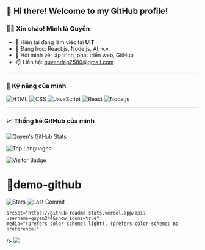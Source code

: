 ## 👋 Hi there! Welcome to my GitHub profile!

### 👨‍💻 Xin chào! Mình là **Quyền**
- 🔭 Hiện tại đang làm việc tại **UIT**
- 🌱 Đang học: React.js, Node.js, AI, v.v.
- 💬 Hỏi mình về: lập trình, phát triển web, GitHub
- 📫 Liên hệ: [quyendep2580@gmail.com](mailto:quyendep2580@gmail.com)

---

### 🚀 Kỹ năng của mình

![HTML](https://img.shields.io/badge/-HTML5-E34F26?style=flat&logo=html5&logoColor=white)
![CSS](https://img.shields.io/badge/-CSS3-1572B6?style=flat&logo=css3)
![JavaScript](https://img.shields.io/badge/-JavaScript-F7DF1E?style=flat&logo=javascript)
![React](https://img.shields.io/badge/-React-61DAFB?style=flat&logo=react)
![Node.js](https://img.shields.io/badge/-Node.js-339933?style=flat&logo=node.js)

---

### 📈 Thống kê GitHub của mình

![Quyen's GitHub Stats](https://github-readme-stats.vercel.app/api?username=quyen244&show_icons=true&theme=radical)

![Top Languages](https://github-readme-stats.vercel.app/api/top-langs/?username=quyen244&layout=compact&theme=radical)

![Visitor Badge](https://visitor-badge.laobi.icu/badge?page_id=quyen244.quyen244)

# 📌demo-github


![Stars](https://img.shields.io/github/stars/quyen244/demo-github
)
![Last Commit](https://img.shields.io/github/last-commit/quyen244/demo-github
)


    srcset="https://github-readme-stats.vercel.app/api?username=quyen244&show_icons=true"
    media="(prefers-color-scheme: light), (prefers-color-scheme: no-preference)"
  />
  <img src="https://github-readme-stats.vercel.app/api?username=quyen244&show_icons=true" />
</picture>
## 


